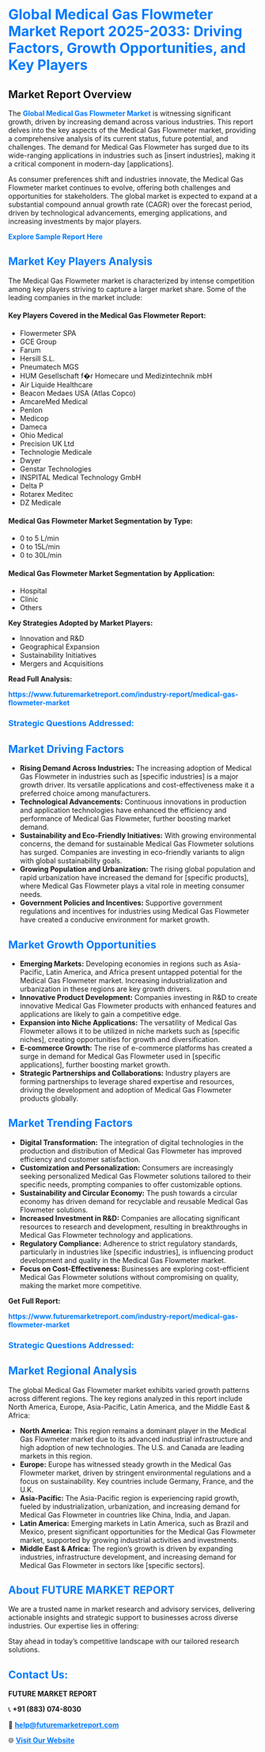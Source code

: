 <h1 style="color: #007BFF;">Global Medical Gas Flowmeter Market Report 2025-2033: Driving Factors, Growth Opportunities, and Key Players</h1>

<section id="overview">
<h2>Market Report Overview</h2>
<p>The <a href="https://www.futuremarketreport.com/industry-report/medical-gas-flowmeter-market" style="color: #007BFF; text-decoration: none;"><strong>Global Medical Gas Flowmeter Market</strong></a> is witnessing significant growth, driven by increasing demand across various industries. This report delves into the key aspects of the Medical Gas Flowmeter market, providing a comprehensive analysis of its current status, future potential, and challenges. The demand for Medical Gas Flowmeter has surged due to its wide-ranging applications in industries such as [insert industries], making it a critical component in modern-day [applications].</p>
<p>As consumer preferences shift and industries innovate, the Medical Gas Flowmeter market continues to evolve, offering both challenges and opportunities for stakeholders. The global market is expected to expand at a substantial compound annual growth rate (CAGR) over the forecast period, driven by technological advancements, emerging applications, and increasing investments by major players.</p>
</section>

<section id="overview">
<p><a href="https://www.futuremarketreport.com/request-sample/reportId=78979" style="color: #007BFF; text-decoration: none;"><strong>Explore Sample Report Here</strong></a></p>
</section>

<section id="key-players">
<h2 style="color: #007BFF;">Market Key Players Analysis</h2>
<p>The Medical Gas Flowmeter market is characterized by intense competition among key players striving to capture a larger market share. Some of the leading companies in the market include:</p>
<h4>Key Players Covered in the Medical Gas Flowmeter Report:</h4>
<ul><li>Flowermeter SPA</li><li>GCE Group</li><li>Farum</li><li>Hersill S.L.</li><li>Pneumatech MGS</li><li>HUM Gesellschaft f�r Homecare und Medizintechnik mbH</li><li>Air Liquide Healthcare</li><li>Beacon Medaes USA (Atlas Copco)</li><li>AmcareMed Medical</li><li>Penlon</li><li>Medicop</li><li>Dameca</li><li>Ohio Medical</li><li>Precision UK Ltd</li><li>Technologie Medicale</li><li>Dwyer</li><li>Genstar Technologies</li><li>INSPITAL Medical Technology GmbH</li><li>Delta P</li><li>Rotarex Meditec</li><li>DZ Medicale</li></ul>
<h4>Medical Gas Flowmeter Market Segmentation by Type:</h4>
<ul><li>0 to 5 L/min</li><li>0 to 15L/min</li><li>0 to 30L/min</li></ul>

<h4>Medical Gas Flowmeter Market Segmentation by Application:</h4>
<ul><li>Hospital</li><li>Clinic</li><li>Others</li></ul>
<p><strong>Key Strategies Adopted by Market Players:</strong></p>
<ul>
<li>Innovation and R&D</li>
<li>Geographical Expansion</li>
<li>Sustainability Initiatives</li>
<li>Mergers and Acquisitions</li>
</ul>
</section>

<section>
<p><strong>Read Full Analysis: </strong></p><a href="https://www.futuremarketreport.com/industry-report/medical-gas-flowmeter-market" style="color: #007BFF; text-decoration: none;"><strong>https://www.futuremarketreport.com/industry-report/medical-gas-flowmeter-market</strong></a>
<h3 style="color: #007BFF;">Strategic Questions Addressed:</h3>
</section>

<section id="driving-factors">
<h2 style="color: #007BFF;">Market Driving Factors</h2>
<ul>
<li><strong>Rising Demand Across Industries:</strong> The increasing adoption of Medical Gas Flowmeter in industries such as [specific industries] is a major growth driver. Its versatile applications and cost-effectiveness make it a preferred choice among manufacturers.</li>
<li><strong>Technological Advancements:</strong> Continuous innovations in production and application technologies have enhanced the efficiency and performance of Medical Gas Flowmeter, further boosting market demand.</li>
<li><strong>Sustainability and Eco-Friendly Initiatives:</strong> With growing environmental concerns, the demand for sustainable Medical Gas Flowmeter solutions has surged. Companies are investing in eco-friendly variants to align with global sustainability goals.</li>
<li><strong>Growing Population and Urbanization:</strong> The rising global population and rapid urbanization have increased the demand for [specific products], where Medical Gas Flowmeter plays a vital role in meeting consumer needs.</li>
<li><strong>Government Policies and Incentives:</strong> Supportive government regulations and incentives for industries using Medical Gas Flowmeter have created a conducive environment for market growth.</li>
</ul>
</section>

<section id="growth-opportunities">
<h2 style="color: #007BFF;">Market Growth Opportunities</h2>
<ul>
<li><strong>Emerging Markets:</strong> Developing economies in regions such as Asia-Pacific, Latin America, and Africa present untapped potential for the Medical Gas Flowmeter market. Increasing industrialization and urbanization in these regions are key growth drivers.</li>
<li><strong>Innovative Product Development:</strong> Companies investing in R&D to create innovative Medical Gas Flowmeter products with enhanced features and applications are likely to gain a competitive edge.</li>
<li><strong>Expansion into Niche Applications:</strong> The versatility of Medical Gas Flowmeter allows it to be utilized in niche markets such as [specific niches], creating opportunities for growth and diversification.</li>
<li><strong>E-commerce Growth:</strong> The rise of e-commerce platforms has created a surge in demand for Medical Gas Flowmeter used in [specific applications], further boosting market growth.</li>
<li><strong>Strategic Partnerships and Collaborations:</strong> Industry players are forming partnerships to leverage shared expertise and resources, driving the development and adoption of Medical Gas Flowmeter products globally.</li>
</ul>
</section>

<section id="trending-factors">
<h2 style="color: #007BFF;">Market Trending Factors</h2>
<ul>
<li><strong>Digital Transformation:</strong> The integration of digital technologies in the production and distribution of Medical Gas Flowmeter has improved efficiency and customer satisfaction.</li>
<li><strong>Customization and Personalization:</strong> Consumers are increasingly seeking personalized Medical Gas Flowmeter solutions tailored to their specific needs, prompting companies to offer customizable options.</li>
<li><strong>Sustainability and Circular Economy:</strong> The push towards a circular economy has driven demand for recyclable and reusable Medical Gas Flowmeter solutions.</li>
<li><strong>Increased Investment in R&D:</strong> Companies are allocating significant resources to research and development, resulting in breakthroughs in Medical Gas Flowmeter technology and applications.</li>
<li><strong>Regulatory Compliance:</strong> Adherence to strict regulatory standards, particularly in industries like [specific industries], is influencing product development and quality in the Medical Gas Flowmeter market.</li>
<li><strong>Focus on Cost-Effectiveness:</strong> Businesses are exploring cost-efficient Medical Gas Flowmeter solutions without compromising on quality, making the market more competitive.</li>
</ul>
</section>

<section>
<p><strong>Get Full Report: </strong></p><a href="https://www.futuremarketreport.com/industry-report/medical-gas-flowmeter-market" style="color: #007BFF; text-decoration: none;"><strong>https://www.futuremarketreport.com/industry-report/medical-gas-flowmeter-market</strong></a>
<h3 style="color: #007BFF;">Strategic Questions Addressed:</h3>
</section>


<section id="regional-analysis">
<h2 style="color: #007BFF;">Market Regional Analysis</h2>
<p>The global Medical Gas Flowmeter market exhibits varied growth patterns across different regions. The key regions analyzed in this report include North America, Europe, Asia-Pacific, Latin America, and the Middle East & Africa:</p>
<ul>
<li><strong>North America:</strong> This region remains a dominant player in the Medical Gas Flowmeter market due to its advanced industrial infrastructure and high adoption of new technologies. The U.S. and Canada are leading markets in this region.</li>
<li><strong>Europe:</strong> Europe has witnessed steady growth in the Medical Gas Flowmeter market, driven by stringent environmental regulations and a focus on sustainability. Key countries include Germany, France, and the U.K.</li>
<li><strong>Asia-Pacific:</strong> The Asia-Pacific region is experiencing rapid growth, fueled by industrialization, urbanization, and increasing demand for Medical Gas Flowmeter in countries like China, India, and Japan.</li>
<li><strong>Latin America:</strong> Emerging markets in Latin America, such as Brazil and Mexico, present significant opportunities for the Medical Gas Flowmeter market, supported by growing industrial activities and investments.</li>
<li><strong>Middle East & Africa:</strong> The region’s growth is driven by expanding industries, infrastructure development, and increasing demand for Medical Gas Flowmeter in sectors like [specific sectors].</li>
</ul>
</section>

<footer>
<h2 style="color: #007BFF;">About FUTURE MARKET REPORT</h2>
<p>We are a trusted name in market research and advisory services, delivering actionable insights and strategic support to businesses across diverse industries. Our expertise lies in offering:</p>

<p>Stay ahead in today’s competitive landscape with our tailored research solutions.</p>

<h2 style="color: #007BFF;">Contact Us:</h2>
<p><strong>FUTURE MARKET REPORT</strong></p>
<p>📞 <strong>+91 (883) 074-8030</strong></p>
<p>📧 <strong><a href="mailto:help@futuremarketreport.com" style="color: #007BFF;">help@futuremarketreport.com</a></strong></p>
<p>🌐 <strong><a href="https://www.futuremarketreport.com/" style="color: #007BFF;">Visit Our Website</a></strong></p>
</footer>
